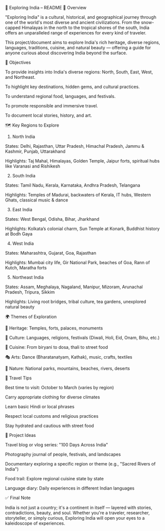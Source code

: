 📍 Exploring India – README
🧭 Overview

"Exploring India" is a cultural, historical, and geographical journey through one of the world's most diverse and ancient civilizations. From the snow-capped Himalayas in the north to the tropical shores of the south, India offers an unparalleled range of experiences for every kind of traveler.

This project/document aims to explore India's rich heritage, diverse regions, languages, traditions, cuisine, and natural beauty — offering a guide for anyone curious about discovering India beyond the surface.

🎯 Objectives

To provide insights into India's diverse regions: North, South, East, West, and Northeast.

To highlight key destinations, hidden gems, and cultural practices.

To understand regional food, languages, and festivals.

To promote responsible and immersive travel.

To document local stories, history, and art.

🗺️ Key Regions to Explore
1. North India

States: Delhi, Rajasthan, Uttar Pradesh, Himachal Pradesh, Jammu & Kashmir, Punjab, Uttarakhand

Highlights: Taj Mahal, Himalayas, Golden Temple, Jaipur forts, spiritual hubs like Varanasi and Rishikesh

2. South India

States: Tamil Nadu, Kerala, Karnataka, Andhra Pradesh, Telangana

Highlights: Temples of Madurai, backwaters of Kerala, IT hubs, Western Ghats, classical music & dance

3. East India

States: West Bengal, Odisha, Bihar, Jharkhand

Highlights: Kolkata’s colonial charm, Sun Temple at Konark, Buddhist history at Bodh Gaya

4. West India

States: Maharashtra, Gujarat, Goa, Rajasthan

Highlights: Mumbai city life, Gir National Park, beaches of Goa, Rann of Kutch, Maratha forts

5. Northeast India

States: Assam, Meghalaya, Nagaland, Manipur, Mizoram, Arunachal Pradesh, Tripura, Sikkim

Highlights: Living root bridges, tribal culture, tea gardens, unexplored natural beauty

🌍 Themes of Exploration

🕌 Heritage: Temples, forts, palaces, monuments

🎉 Culture: Languages, religions, festivals (Diwali, Holi, Eid, Onam, Bihu, etc.)

🍛 Cuisine: From biryani to dosa, thali to street food

🎭 Arts: Dance (Bharatanatyam, Kathak), music, crafts, textiles

🌱 Nature: National parks, mountains, beaches, rivers, deserts

🧳 Travel Tips

Best time to visit: October to March (varies by region)

Carry appropriate clothing for diverse climates

Learn basic Hindi or local phrases

Respect local customs and religious practices

Stay hydrated and cautious with street food

📸 Project Ideas

Travel blog or vlog series: "100 Days Across India"

Photography journal of people, festivals, and landscapes

Documentary exploring a specific region or theme (e.g., "Sacred Rivers of India")

Food trail: Explore regional cuisine state by state

Language diary: Daily experiences in different Indian languages

✅ Final Note

India is not just a country; it's a continent in itself — layered with stories, contradictions, beauty, and soul. Whether you're a traveler, researcher, storyteller, or simply curious, Exploring India will open your eyes to a kaleidoscope of experiences.
